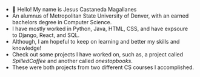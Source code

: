 - 👋 Hello! My name is Jesus Castaneda Magallanes
- An alumnus of Metropolitan State University of Denver, with an earned bachelors degree in Computer Science.
- I have mostly worked in Python, Java, HTML, CSS, and have expsoure to Django, React, and SQL. 
- Although, I am hopeful to keep on learning and better my skills and knowledge!
- Check out some projects I have worked on, such as, a project called _SpilledCoffee_ and another called _onestopbooks_.
- These were both projects from two different CS courses I accomplished.


<!---
jcasta30/jcasta30 is a ✨ special ✨ repository because its `README.md` (this file) appears on your GitHub profile.
You can click the Preview link to take a look at your changes.
--->
